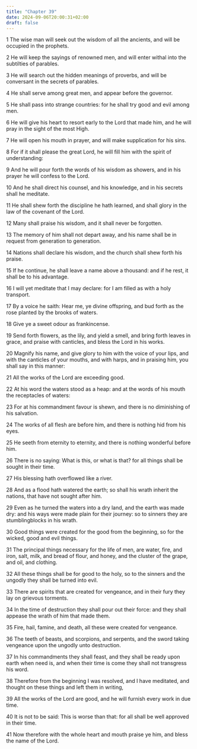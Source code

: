 ```yaml
---
title: "Chapter 39"
date: 2024-09-06T20:00:31+02:00
draft: false
---
```



1 The wise man will seek out the wisdom of all the ancients, and will be occupied in the prophets.

2 He will keep the sayings of renowned men, and will enter withal into the subtilties of parables.

3 He will search out the hidden meanings of proverbs, and will be conversant in the secrets of parables.

4 He shall serve among great men, and appear before the governor.

5 He shall pass into strange countries: for he shall try good and evil among men.

6 He will give his heart to resort early to the Lord that made him, and he will pray in the sight of the most High.

7 He will open his mouth in prayer, and will make supplication for his sins.

8 For if it shall please the great Lord, he will fill him with the spirit of understanding:

9 And he will pour forth the words of his wisdom as showers, and in his prayer he will confess to the Lord.

10 And he shall direct his counsel, and his knowledge, and in his secrets shall he meditate.

11 He shall shew forth the discipline he hath learned, and shall glory in the law of the covenant of the Lord.

12 Many shall praise his wisdom, and it shall never be forgotten.

13 The memory of him shall not depart away, and his name shall be in request from generation to generation.

14 Nations shall declare his wisdom, and the church shall shew forth his praise.

15 If he continue, he shall leave a name above a thousand: and if he rest, it shall be to his advantage.

16 I will yet meditate that I may declare: for I am filled as with a holy transport.

17 By a voice he saith: Hear me, ye divine offspring, and bud forth as the rose planted by the brooks of waters.

18 Give ye a sweet odour as frankincense.

19 Send forth flowers, as the lily, and yield a smell, and bring forth leaves in grace, and praise with canticles, and bless the Lord in his works.

20 Magnify his name, and give glory to him with the voice of your lips, and with the canticles of your mouths, and with harps, and in praising him, you shall say in this manner:

21 All the works of the Lord are exceeding good.

22 At his word the waters stood as a heap: and at the words of his mouth the receptacles of waters:

23 For at his commandment favour is shewn, and there is no diminishing of his salvation.

24 The works of all flesh are before him, and there is nothing hid from his eyes.

25 He seeth from eternity to eternity, and there is nothing wonderful before him.

26 There is no saying: What is this, or what is that? for all things shall be sought in their time.

27 His blessing hath overflowed like a river.

28 And as a flood hath watered the earth; so shall his wrath inherit the nations, that have not sought after him.

29 Even as he turned the waters into a dry land, and the earth was made dry: and his ways were made plain for their journey: so to sinners they are stumblingblocks in his wrath.

30 Good things were created for the good from the beginning, so for the wicked, good and evil things.

31 The principal things necessary for the life of men, are water, fire, and iron, salt, milk, and bread of flour, and honey, and the cluster of the grape, and oil, and clothing.

32 All these things shall be for good to the holy, so to the sinners and the ungodly they shall be turned into evil.

33 There are spirits that are created for vengeance, and in their fury they lay on grievous torments.

34 In the time of destruction they shall pour out their force: and they shall appease the wrath of him that made them.

35 Fire, hail, famine, and death, all these were created for vengeance.

36 The teeth of beasts, and scorpions, and serpents, and the sword taking vengeance upon the ungodly unto destruction.

37 In his commandments they shall feast, and they shall be ready upon earth when need is, and when their time is come they shall not transgress his word.

38 Therefore from the beginning I was resolved, and I have meditated, and thought on these things and left them in writing,

39 All the works of the Lord are good, and he will furnish every work in due time.

40 It is not to be said: This is worse than that: for all shall be well approved in their time.

41 Now therefore with the whole heart and mouth praise ye him, and bless the name of the Lord.

